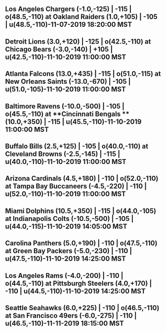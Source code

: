 ## **Los Angeles Chargers** (-1.0,-125) | -115 | o(48.5,-110) at **Oakland Raiders** (1.0,+105) | -105 | u(48.5,-110)-11-07-2019 18:20:00 MST

## **Detroit Lions** (3.0,+120) | -125 | o(42.5,-110) at **Chicago Bears** (-3.0,-140) | +105 | u(42.5,-110)-11-10-2019 11:00:00 MST

## **Atlanta Falcons** (13.0,+435) | -115 | o(51.0,-115) at **New Orleans Saints** (-13.0,-670) | -105 | u(51.0,-105)-11-10-2019 11:00:00 MST

## **Baltimore Ravens** (-10.0,-500) | -105 | o(45.5,-110) at **Cincinnati Bengals ** (10.0,+350) | -115 | u(45.5,-110)-11-10-2019 11:00:00 MST

## **Buffalo Bills** (2.5,+125) | -105 | o(40.0,-110) at **Cleveland Browns** (-2.5,-145) | -115 | u(40.0,-110)-11-10-2019 11:00:00 MST

## **Arizona Cardinals** (4.5,+180) | -110 | o(52.0,-110) at **Tampa Bay Buccaneers** (-4.5,-220) | -110 | u(52.0,-110)-11-10-2019 11:00:00 MST

## **Miami Dolphins** (10.5,+350) | -115 | o(44.0,-105) at **Indianapolis Colts** (-10.5,-500) | -105 | u(44.0,-115)-11-10-2019 14:05:00 MST

## **Carolina Panthers** (5.0,+190) | -110 | o(47.5,-110) at **Green Bay Packers** (-5.0,-230) | -110 | u(47.5,-110)-11-10-2019 14:25:00 MST

## **Los Angeles Rams** (-4.0,-200) | -110 | o(44.5,-110) at **Pittsburgh Steelers** (4.0,+170) | -110 | u(44.5,-110)-11-10-2019 14:25:00 MST

## **Seattle Seahawks** (6.0,+225) | -110 | o(46.5,-110) at **San Francisco 49ers** (-6.0,-275) | -110 | u(46.5,-110)-11-11-2019 18:15:00 MST

